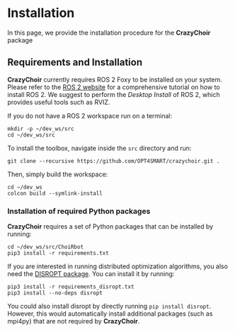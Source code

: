 # Installation
In this page, we provide the installation procedure for the **CrazyChoir** package

## Requirements and Installation

**CrazyChoir** currently requires ROS 2 Foxy to be installed on your system.
Please refer to the [ROS 2 website](https://index.ros.org/doc/ros2/) for a comprehensive
tutorial on how to install ROS 2. We suggest to perform the *Desktop Install* of ROS 2,
which provides useful tools such as RVIZ.

If you do not have a ROS 2 workspace run on a terminal:

	mkdir -p ~/dev_ws/src
	cd ~/dev_ws/src

To install the toolbox, navigate inside the `src` directory and run:
```
git clone --recursive https://github.com/OPT4SMART/crazychoir.git .
```

Then, simply build the workspace:
```
cd ~/dev_ws
colcon build --symlink-install
```

### Installation of required Python packages

**CrazyChoir** requires a set of Python packages that can be installed by running:
```  
cd ~/dev_ws/src/ChoiRbot
pip3 install -r requirements.txt
```

If you are interested in running distributed optimization algorithms, you also need
the [DISROPT package](https://github.com/OPT4SMART/disropt).
You can install it by running:
```
pip3 install -r requirements_disropt.txt
pip3 install --no-deps disropt
```
You could also install disropt by directly running ``pip install disropt``. However,
this would automatically install additional packages (such as mpi4py) that are
not required by **CrazyChoir**.
